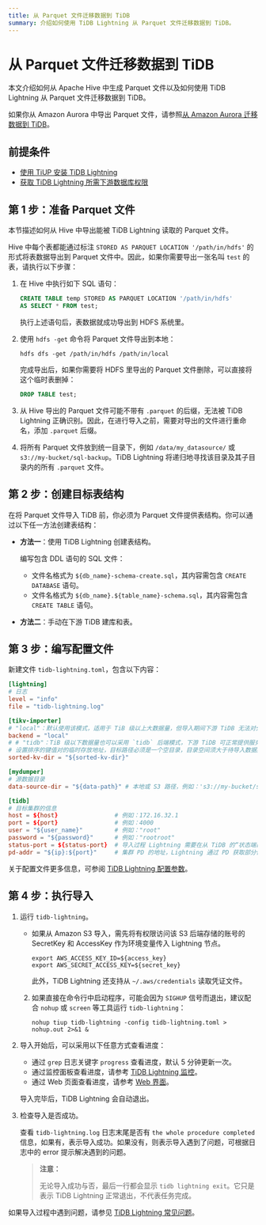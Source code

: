 ```yaml
---
title: 从 Parquet 文件迁移数据到 TiDB
summary: 介绍如何使用 TiDB Lightning 从 Parquet 文件迁移数据到 TiDB。
---
```


# 从 Parquet 文件迁移数据到 TiDB

本文介绍如何从 Apache Hive 中生成 Parquet 文件以及如何使用 TiDB Lightning 从 Parquet 文件迁移数据到 TiDB。

如果你从 Amazon Aurora 中导出 Parquet 文件，请参照[从 Amazon Aurora 迁移数据到 TiDB](/migrate-aurora-to-tidb.md)。

## 前提条件

- [使用 TiUP 安装 TiDB Lightning](/migration-tools.md)
- [获取 TiDB Lightning 所需下游数据库权限](/tidb-lightning/tidb-lightning-requirements.md#目标数据库权限要求)

## 第 1 步：准备 Parquet 文件

本节描述如何从 Hive 中导出能被 TiDB Lightning 读取的 Parquet 文件。

Hive 中每个表都能通过标注 `STORED AS PARQUET LOCATION '/path/in/hdfs'` 的形式将表数据导出到 Parquet 文件中。因此，如果你需要导出一张名叫 `test` 的表，请执行以下步骤：

1. 在 Hive 中执行如下 SQL 语句：

    ```sql
    CREATE TABLE temp STORED AS PARQUET LOCATION '/path/in/hdfs'
    AS SELECT * FROM test;
    ```

    执行上述语句后，表数据就成功导出到 HDFS 系统里。

2. 使用 `hdfs -get` 命令将 Parquet 文件导出到本地：

    ```shell
    hdfs dfs -get /path/in/hdfs /path/in/local
    ```

    完成导出后，如果你需要将 HDFS 里导出的 Parquet 文件删除，可以直接将这个临时表删掉：

    ```sql
    DROP TABLE test;
    ```

3. 从 Hive 导出的 Parquet 文件可能不带有 `.parquet` 的后缀，无法被 TiDB Lightning 正确识别。因此，在进行导入之前，需要对导出的文件进行重命名，添加 `.parquet` 后缀。

4. 将所有 Parquet 文件放到统一目录下，例如 `/data/my_datasource/` 或 `s3://my-bucket/sql-backup`。TiDB Lightning 将递归地寻找该目录及其子目录内的所有 `.parquet` 文件。

## 第 2 步：创建目标表结构

在将 Parquet 文件导入 TiDB 前，你必须为 Parquet 文件提供表结构。你可以通过以下任一方法创建表结构：

* **方法一**：使用 TiDB Lightning 创建表结构。

    编写包含 DDL 语句的 SQL 文件：

    - 文件名格式为 `${db_name}-schema-create.sql`，其内容需包含 `CREATE DATABASE` 语句。
    - 文件名格式为 `${db_name}.${table_name}-schema.sql`，其内容需包含 `CREATE TABLE` 语句。

* **方法二**：手动在下游 TiDB 建库和表。

## 第 3 步：编写配置文件

新建文件 `tidb-lightning.toml`，包含以下内容：

```toml
[lightning]
# 日志
level = "info"
file = "tidb-lightning.log"

[tikv-importer]
# "local"：默认使用该模式，适用于 TiB 级以上大数据量，但导入期间下游 TiDB 无法对外提供服务。
backend = "local"
# # "tidb"：TiB 级以下数据量也可以采用 `tidb` 后端模式，下游 TiDB 可正常提供服务。关于导入模式更多信息请参阅：https://docs.pingcap.com/zh/tidb/stable/tidb-lightning-overview#tidb-lightning-整体架构
# 设置排序的键值对的临时存放地址，目标路径必须是一个空目录，目录空间须大于待导入数据集的大小。建议设为与 `data-source-dir` 不同的磁盘目录并使用闪存介质，独占 I/O 会获得更好的导入性能。
sorted-kv-dir = "${sorted-kv-dir}"

[mydumper]
# 源数据目录
data-source-dir = "${data-path}" # 本地或 S3 路径，例如：'s3://my-bucket/sql-backup'

[tidb]
# 目标集群的信息
host = ${host}                # 例如：172.16.32.1
port = ${port}                # 例如：4000
user = "${user_name}"         # 例如："root"
password = "${password}"      # 例如："rootroot"
status-port = ${status-port}  # 导入过程 Lightning 需要在从 TiDB 的“状态端口”获取表结构信息，例如：10080
pd-addr = "${ip}:${port}"     # 集群 PD 的地址，Lightning 通过 PD 获取部分信息，例如 172.16.31.3:2379。当 backend = "local" 时 status-port 和 pd-addr 必须正确填写，否则导入将出现异常。
```

关于配置文件更多信息，可参阅 [TiDB Lightning 配置参数](/tidb-lightning/tidb-lightning-configuration.md)。

## 第 4 步：执行导入

1. 运行 `tidb-lightning`。

    - 如果从 Amazon S3 导入，需先将有权限访问该 S3 后端存储的账号的 SecretKey 和 AccessKey 作为环境变量传入 Lightning 节点。

        ```shell
        export AWS_ACCESS_KEY_ID=${access_key}
        export AWS_SECRET_ACCESS_KEY=${secret_key}
        ```

        此外，TiDB Lightning 还支持从 `~/.aws/credentials` 读取凭证文件。

    2. 如果直接在命令行中启动程序，可能会因为 `SIGHUP` 信号而退出，建议配合 `nohup` 或 `screen` 等工具运行 `tidb-lightning`：

        ```shell
        nohup tiup tidb-lightning -config tidb-lightning.toml > nohup.out 2>&1 &
        ```

2. 导入开始后，可以采用以下任意方式查看进度：

    - 通过 `grep` 日志关键字 `progress` 查看进度，默认 5 分钟更新一次。
    - 通过监控面板查看进度，请参考 [TiDB Lightning 监控](/tidb-lightning/monitor-tidb-lightning.md)。
    - 通过 Web 页面查看进度，请参考 [Web 界面](/tidb-lightning/tidb-lightning-web-interface.md)。

    导入完毕后，TiDB Lightning 会自动退出。

3. 检查导入是否成功。

    查看 `tidb-lightning.log` 日志末尾是否有 `the whole procedure completed` 信息，如果有，表示导入成功。如果没有，则表示导入遇到了问题，可根据日志中的 error 提示解决遇到的问题。

    > **注意：**
    >
    > 无论导入成功与否，最后一行都会显示 `tidb lightning exit`。它只是表示 TiDB Lightning 正常退出，不代表任务完成。

如果导入过程中遇到问题，请参见 [TiDB Lightning 常见问题](/tidb-lightning/tidb-lightning-faq.md)。
